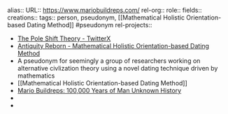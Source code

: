 alias::
URL:: https://www.mariobuildreps.com/
rel-org::
role::
fields::
creations::
tags:: person, pseudonym, [[Mathematical Holistic Orientation-based Dating Method]] #pseudonym
rel-projects::


- [The Pole Shift Theory - TwitterX](https://x.com/MarioBuildreps)
- [Antiquity Reborn - Mathematical Holistic Orientation-based Dating Method](https://www.mariobuildreps.com/)
- A pseudonym for seemingly a group of researchers working on alternative civlization theory using a novel dating technique driven by mathematics
- [[Mathematical Holistic Orientation-based Dating Method]]
- [Mario Buildreps: 100,000 Years of Man Unknown History](https://www.spreaker.com/episode/mario-buildreps-100-000-years-of-man-unknown-history--51584051)
-
-
